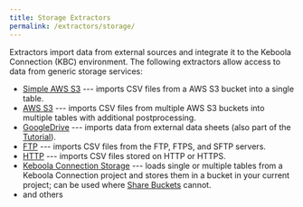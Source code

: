 ```yaml
---
title: Storage Extractors
permalink: /extractors/storage/
---
```


Extractors import data from external sources and integrate it to the Keboola Connection (KBC) environment.
The following extractors allow access to data from generic storage services:

- [Simple AWS S3](/extractors/storage/simple-aws-s3) --- imports CSV files from a AWS S3 bucket into a single table.
- [AWS S3](/extractors/storage/aws-s3) --- imports CSV files from multiple AWS S3 buckets into multiple tables with additional postprocessing.
- [GoogleDrive](/extractors/storage/google-drive/) --- imports data from external data sheets (also part of the [Tutorial](/tutorial/load/googledrive/)).
- [FTP](/extractors/storage/ftp) --- imports CSV files from the FTP, FTPS, and SFTP servers.
- [HTTP](/extractors/storage/http/) --- imports CSV files stored on HTTP or HTTPS.
- [Keboola Connection Storage](/extractors/storage/storage-api/) --- loads single or multiple tables from a Keboola Connection project and
stores them in a bucket in your current project; can be used where [Share Buckets](/storage/buckets/sharing/) cannot.
- and others
